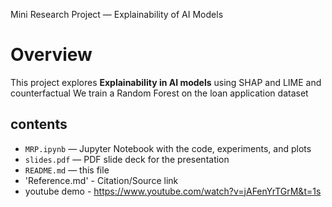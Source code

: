 Mini Research Project — Explainability of AI Models

# Overview
This project explores **Explainability in AI models** using SHAP and LIME and counterfactual
We train a Random Forest on the loan application dataset

## contents
- `MRP.ipynb` — Jupyter Notebook with the code, experiments, and plots
- `slides.pdf` — PDF slide deck for the presentation
- `README.md` — this file
- 'Reference.md' - Citation/Source link
- youtube demo - https://www.youtube.com/watch?v=jAFenYrTGrM&t=1s
